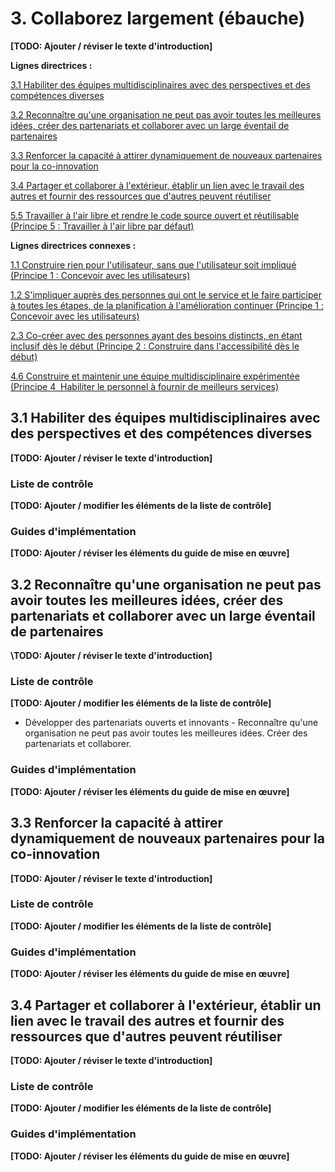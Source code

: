 # 3. Collaborez largement (ébauche)

**\[TODO: Ajouter / réviser le texte d'introduction\]**

**Lignes directrices :**

[3.1 Habiliter des équipes multidisciplinaires avec des perspectives et des compétences diverses](#user-content-31-habiliter-des-équipes-multidisciplinaires-avec-des-perspectives-et-des-compétences-diverses)

[3.2 Reconnaître qu'une organisation ne peut pas avoir toutes les meilleures idées, créer des partenariats et collaborer avec un large éventail de partenaires](#user-content-32-reconnaître-quune-organisation-ne-peut-pas-avoir-toutes-les-meilleures-idées-créer-des-partenariats-et-collaborer-avec-un-large-éventail-de-partenaires)

[3.3 Renforcer la capacité à attirer dynamiquement de nouveaux partenaires pour la co-innovation](#user-content-33-renforcer-la-capacité-à-attirer-dynamiquement-de-nouveaux-partenaires-pour-la-co-innovation)

[3.4 Partager et collaborer à l'extérieur, établir un lien avec le travail des autres et fournir des ressources que d'autres peuvent réutiliser](#user-content-34-partager-et-collaborer-à-lextérieur-établir-un-lien-avec-le-travail-des-autres-et-fournir-des-ressources-que-dautres-peuvent-réutiliser)

[5.5 Travailler à l'air libre et rendre le code source ouvert et réutilisable (Principe&#160;5&#160;: Travailler à l'air libre par défaut)](5-travailler-air-libre-par-defaut.md#user-content-55-travailler-%C3%A0-lair-libre-et-rendre-le-code-source-ouvert-et-r%C3%A9utilisable)

**Lignes directrices connexes :**

[1.1 Construire rien pour l'utilisateur, sans que l'utilisateur soit impliqué (Principe&#160;1&#160;: Concevoir avec les utilisateurs)](1-concevoir-avec-utilisateurs.md#user-content-11-construire-rien-pour-lutilisateur-sans-que-lutilisateur-soit-impliqu%C3%A9)

[1.2 S'impliquer auprès des personnes qui ont le service et le faire participer à toutes les étapes, de la planification à l'amélioration continuer (Principe&#160;1&#160;: Concevoir avec les utilisateurs)](1-concevoir-avec-utilisateurs.md#user-content-12-simpliquer-aupr%C3%A8s-des-personnes-qui-ont-le-service-et-le-faire-participer-%C3%A0-toutes-les-%C3%A9tapes-de-la-planification-%C3%A0-lam%C3%A9lioration-continuer)

[2.3 Co-créer avec des personnes ayant des besoins distincts, en étant inclusif dès le début (Principe&#160;2&#160;: Construire dans l'accessibilité dès le début)](2-construire-dans-accessibilite-des-debut.md#user-content-23-co-cr%C3%A9er-avec-des-personnes-ayant-des-besoins-distincts-en-%C3%A9tant-inclusif-d%C3%A8s-le-d%C3%A9but)

[4.6 Construire et maintenir une équipe multidisciplinaire expérimentée (Principe&#160;4&#160; Habiliter le personnel à fournir de meilleurs services)](4-habiliter-personnel-fournir-meilleurs-services.md#user-content-46-construire-et-maintenir-une-%C3%A9quipe-multidisciplinaire-exp%C3%A9riment%C3%A9e)

## 3.1 Habiliter des équipes multidisciplinaires avec des perspectives et des compétences diverses

**\[TODO: Ajouter / réviser le texte d'introduction\]**

### Liste de contrôle

**\[TODO: Ajouter / modifier les éléments de la liste de contrôle\]**

### Guides d'implémentation

**\[TODO: Ajouter / réviser les éléments du guide de mise en œuvre\]**

## 3.2 Reconnaître qu'une organisation ne peut pas avoir toutes les meilleures idées, créer des partenariats et collaborer avec un large éventail de partenaires

**\TODO: Ajouter / réviser le texte d'introduction\]**

### Liste de contrôle

**\[TODO: Ajouter / modifier les éléments de la liste de contrôle\]**

- Développer des partenariats ouverts et innovants - Reconnaître qu'une organisation ne peut pas avoir toutes les meilleures idées. Créer des partenariats et collaborer.

### Guides d'implémentation

**\[TODO: Ajouter / réviser les éléments du guide de mise en œuvre\]**

## 3.3 Renforcer la capacité à attirer dynamiquement de nouveaux partenaires pour la co-innovation

**\[TODO: Ajouter / réviser le texte d'introduction\]**

### Liste de contrôle

**\[TODO: Ajouter / modifier les éléments de la liste de contrôle\]**

### Guides d'implémentation

**\[TODO: Ajouter / réviser les éléments du guide de mise en œuvre\]**

## 3.4 Partager et collaborer à l'extérieur, établir un lien avec le travail des autres et fournir des ressources que d'autres peuvent réutiliser

**\[TODO: Ajouter / réviser le texte d'introduction\]**

### Liste de contrôle

**\[TODO: Ajouter / modifier les éléments de la liste de contrôle\]**

### Guides d'implémentation

**\[TODO: Ajouter / réviser les éléments du guide de mise en œuvre\]**
